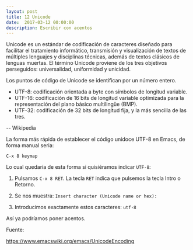 ```yaml
---
layout: post
title: 12 Unicode
date:  2017-03-12 00:00:00
description: Escribir con acentos
---
```


Unicode es un estándar de codificación de caracteres diseñado para facilitar el tratamiento informático, transmisión y visualización de textos de múltiples lenguajes y disciplinas técnicas, además de textos clásicos de lenguas muertas. El término Unicode proviene de los tres objetivos perseguidos: universalidad, uniformidad y unicidad.

Los puntos de código de Unicode se identifican por un número entero.


- UTF-8: codificación orientada a byte con símbolos de longitud variable.
- UTF-16: codificación de 16 bits de longitud variable optimizada para la representación del plano básico multilingüe (BMP).
- UTF-32: codificación de 32 bits de longitud fija, y la más sencilla de las tres.

-- Wikipedia

La forma más rápida de establecer el código unidoce UTF-8 en Emacs, de forma manual seria:

`C-x 8 keymap`

Lo cual quedaría de esta forma si quisiéramos indicar `UTF-8`:

1. Pulsamos `C-x 8 RET`. La tecla `RET` indica que pulsemos la tecla Intro o Retorno.

2. Se nos muestra: `Insert character (Unicode name or hex):`

4. Introducimos exactamente estos caracteres: `utf-8`


Así ya podríamos poner acentos.

Fuente:

https://www.emacswiki.org/emacs/UnicodeEncoding

